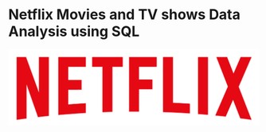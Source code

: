 # Netflix Movies and TV shows Data Analysis using SQL
![Netflix logo](https://raw.githubusercontent.com/himanshujoshitech/Netflix_SQL_Project/main/logo.png)

